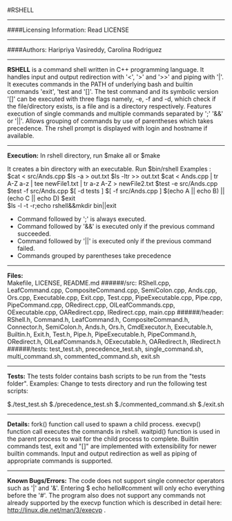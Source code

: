 #RSHELL
___
####Licensing Information: Read LICENSE
___
####Authors:
Haripriya Vasireddy, Carolina Rodriguez
___
**RSHELL** is a command shell written in C++ programming language. It handles input and output redirection with '<', '>' and '>>' and piping with '|'. It executes commands in the PATH of underlying bash and builtin commands 'exit', 'test and '[]'. The test command and its symbolic version '[]' can be executed with three flags namely, -e, -f and -d, which check if the file/directory exists, is a file and is a directory respectively. Features execution of single commands and multiple commands separated by ';'  '&&' or '||'. Allows grouping of commands by use of parentheses which takes precedence. The rshell prompt is displayed with login and hostname if available.
___
**Execution:** In rshell directory, run $make all or $make

It creates a bin directory with an executable. Run $bin/rshell
Examples :
$cat < src/Ands.cpp
$ls -a > out.txt
$ls -ltr >> out.txt
$cat < Ands.cpp | tr A-Z a-z | tee newFile1.txt | tr a-z A-Z > newFile2.txt
$test -e src/Ands.cpp
$test -f src/Ands.cpp
$[ -d tests ]
$[ -f src/Ands.cpp ]
$(echo A || echo B) || (echo C || echo D)
$exit     
$ls -l -t -r;echo rshell&&mkdir bin||exit

- Command followed by ';' is always executed.
- Command followed by '&&' is executed only if the previous command succeeded.
- Command followed by '||' is executed only if the previous command failed.
- Commands grouped by parentheses take precedence

___
**Files:**  
Makefile, LICENSE, README.md
######/src:
RShell.cpp, LeafCommand.cpp, CompositeCommand.cpp, SemiColon.cpp, Ands.cpp, Ors.cpp, Executable.cpp, Exit.cpp, Test.cpp, PipeExecutable.cpp, Pipe.cpp, PipeCommand.cpp, ORedirect.cpp, OILeafCommands.cpp, OExecutable.cpp, OARedirect.cpp, IRedirect.cpp, main.cpp
######/header:  
RShell.h, Command.h, LeafCommand.h, CompositeCommand.h, Connector.h,  SemiColon.h, Ands.h, Ors.h, CmdExecutor.h, Executable.h, Builtin.h, Exit.h, Test.h, Pipe.h, PipeExecutable.h, PipeCommand.h, ORedirect.h, OILeafCommands.h, OExecutable.h, OARedirect.h, IRedirect.h 
######/tests:
test_test.sh, precedence_test.sh, single_command.sh, multi_command.sh, commented_command.sh, exit.sh
___

**Tests:**
The tests folder contains bash scripts to be run from the "tests folder". Examples:
Change to tests directory and run the following test scripts:

$./test_test.sh  $./precedence_test.sh  $./commented_command.sh  $./exit.sh
___
**Details:**
fork() function call used to spawn a child process. execvp() function call executes the commands in rshell. waitpid() function is used in the parent process to wait for the child process to complete. Builtin commands test, exit and "[]" are implemented with extensibility for newer builtin commands. Input and output redirection as well as piping of appropriate commands is supported.
___
**Known Bugs/Errors:**
The code does not support single connector operators such as '|' and '&'. Entering $ echo hello#comment will only echo everything before the '#'. The program also does not support any commands not already supported by the execvp function which is described in detail here: http://linux.die.net/man/3/execvp .


